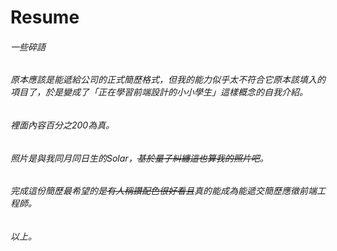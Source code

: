 # Resume
###### 一些碎語
###### 原本應該是能遞給公司的正式簡歷格式，但我的能力似乎太不符合它原本該填入的項目了，於是變成了「正在學習前端設計的小小學生」這樣概念的自我介紹。
###### 裡面內容百分之200為真。
###### 照片是與我同月同日生的Solar，~~基於量子糾纏這也算我的照片吧~~。
###### 完成這份簡歷最希望的是~~有人稱讚配色很好看且~~真的能成為能遞交簡歷應徵前端工程師。
###### 以上。

